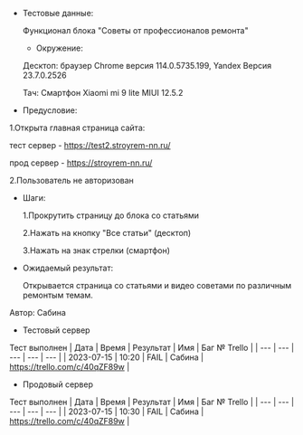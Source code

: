 * Тестовые данные:

   Функционал блока "Советы от профессионалов ремонта"
   
   * Окружение: 

	Десктоп: браузер Chrome версия 114.0.5735.199, Yandex Версия 23.7.0.2526
	
	Тач: Cмартфон Xiaomi mi 9 lite MIUI 12.5.2
 
* Предусловие:

 1.Открыта главная страница сайта:
 
 тест сервер - https://test2.stroyrem-nn.ru/
 
 прод сервер - https://stroyrem-nn.ru/
 
 2.Пользователь не авторизован
 
* Шаги:

  1.Прокрутить страницу до блока со статьями
  
  2.Нажать на кнопку "Все статьи" (десктоп)
  
  3.Нажать на знак стрелки (смартфон)

* Ожидаемый результат:

   Открывается страница со статьями и видео советами по различным ремонтым темам.


Автор: Сабина

* Тестовый сервер 

Тест выполнен
| Дата | Время | Результат | Имя | Баг № Trello |
| --- | --- | --- | --- | --- |
| 2023-07-15 | 10:20 | FAIL | Сабина | https://trello.com/c/40qZF89w | 

* Продовый сервер

Тест выполнен
| Дата | Время | Результат | Имя | Баг № Trello |
| --- | --- | --- | --- | --- |
| 2023-07-15 | 10:30 | FAIL | Сабина | https://trello.com/c/40qZF89w | 
	